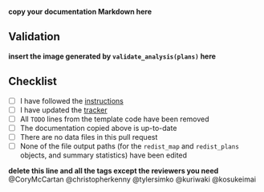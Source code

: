 **copy your documentation Markdown here**

## Validation

**insert the image generated by `validate_analysis(plans)` here**

## Checklist

- [ ] I have followed the [instructions](https://github.com/alarm-redist/fifty-states/blob/main/CONTRIBUTING.md)
- [ ] I have updated the [tracker](https://docs.google.com/spreadsheets/d/1k_tYLoE49W_DCK1tcWbouoYZFI9WD76oayEt5TOmJg4/edit#gid=453387933)
- [ ] All `TODO` lines from the template code have been removed
- [ ] The documentation copied above is up-to-date 
- [ ] There are no data files in this pull request
- [ ] None of the file output paths (for the `redist_map` and `redist_plans` objects, and summary statistics) have been edited

**delete this line and all the tags except the reviewers you need**
@CoryMcCartan
@christopherkenny
@tylersimko
@kuriwaki
@kosukeimai
